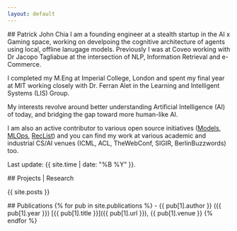 ```yaml
---
layout: default
---
```


<div id="bio_tab" class="tabcontent"  markdown=1>
## Patrick John Chia
I am  a founding engineer at a stealth startup in the AI x Gaming space, working on develpoing the cognitive architecture of agents using local, offline lanugage models. Previously I was at Coveo working with Dr Jacopo Tagliabue at the intersection of NLP, Information Retrieval and e-Commerce.

I completed my M.Eng at Imperial College, London and spent my final year at MIT working closely 
with Dr. Ferran Alet in the Learning and Intelligent Systems (LIS) Group.

My interests revolve around better understanding Artificial Intelligence (AI) of today, and
bridging the gap toward more human-like AI. 

I am also an active contributor to various open source initiatives ([Models](https://huggingface.co/patrickjohncyh/fashion-clip), [MLOps](https://github.com/jacopotagliabue/you-dont-need-a-bigger-boat), 
[RecList](https://github.com/jacopotagliabue/reclist)) and you can find my work at various academic and industrial CS/AI venues (ICML, ACL, TheWebConf, SIGIR, BerlinBuzzwords) too.

Last update: {{ site.time |  date: "%B %Y"  }}.
</div>


<div id="projects_tab" class="tabcontent" markdown=1>
## Projects | Research

{{  site.posts }}
</div>

<div id="publications_tab" class="tabcontent" markdown=1>
## Publications
{% for pub in site.publications %}
- {{ pub[1].author }} ({{ pub[1].year }}) [{{ pub[1].title }}]({{ pub[1].url }}), {{ pub[1].venue }}
{% endfor %}
</div>




